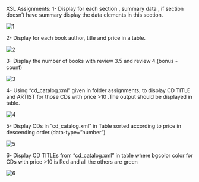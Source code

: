 XSL Assignments:
1-	Display for each section , summary data , if section doesn’t have summary display the data elements in this section.

![1](https://user-images.githubusercontent.com/76956637/207599033-bcb6eee0-d5ea-44d2-80e3-05206de666f7.png)

2-	Display for each book author, title and price in a table.

![2](https://user-images.githubusercontent.com/76956637/207599069-13feb8f7-a614-49df-89d6-ebade6122f3e.png)

3-	Display the number of books with review 3.5 and review 4.(bonus -count)

![3](https://user-images.githubusercontent.com/76956637/207599100-454a0260-7044-464c-9651-f8d2d7c64a60.png)

4-	Using “cd_catalog.xml” given in folder assignments, to display CD TITLE and ARTIST for those CDs with price >10 .The output should be displayed in table.

![4](https://user-images.githubusercontent.com/76956637/207599123-f392f414-ffc5-4399-b0bc-eae0ee1413be.png)

5-	Display CDs in “cd_catalog.xml” in Table sorted according to price in descending order.(data-type=”number”)

![5](https://user-images.githubusercontent.com/76956637/207599150-18b5f757-494d-402b-8955-f523869c985d.png)

6-	Display CD TITLEs from  “cd_catalog.xml” in table where bgcolor color for CDs with price >10 is Red and all the others are green  

![6](https://user-images.githubusercontent.com/76956637/207599206-b6547d0b-39e1-4127-ab47-e71cb63c8006.png)
